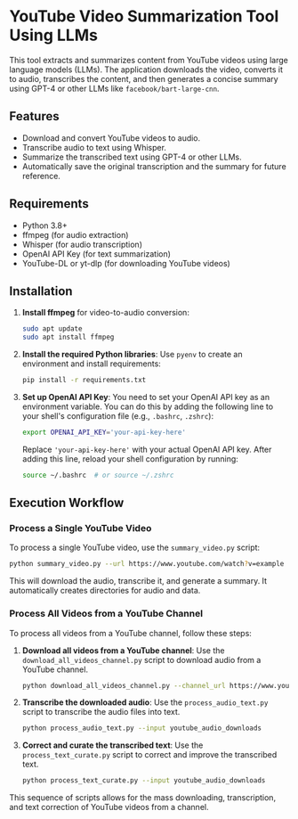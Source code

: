 # YouTube Video Summarization Tool Using LLMs

This tool extracts and summarizes content from YouTube videos using large language models (LLMs). The application downloads the video, converts it to audio, transcribes the content, and then generates a concise summary using GPT-4 or other LLMs like `facebook/bart-large-cnn`.

## Features

- Download and convert YouTube videos to audio.
- Transcribe audio to text using Whisper.
- Summarize the transcribed text using GPT-4 or other LLMs.
- Automatically save the original transcription and the summary for future reference.

## Requirements

- Python 3.8+
- ffmpeg (for audio extraction)
- Whisper (for audio transcription)
- OpenAI API Key (for text summarization)
- YouTube-DL or yt-dlp (for downloading YouTube videos)

## Installation

1. **Install ffmpeg** for video-to-audio conversion:

   ```bash
   sudo apt update
   sudo apt install ffmpeg
   ```

2. **Install the required Python libraries**:
   Use `pyenv` to create an environment and install requirements:
   ```sh
   pip install -r requirements.txt
   ```

3. **Set up OpenAI API Key**:
   You need to set your OpenAI API key as an environment variable. You can do this by adding the following line to your shell's configuration file (e.g., `.bashrc`, `.zshrc`):

   ```bash
   export OPENAI_API_KEY='your-api-key-here'
   ```

   Replace `'your-api-key-here'` with your actual OpenAI API key. After adding this line, reload your shell configuration by running:

   ```bash
   source ~/.bashrc  # or source ~/.zshrc
   ```

## Execution Workflow

### Process a Single YouTube Video

To process a single YouTube video, use the `summary_video.py` script:

```sh
python summary_video.py --url https://www.youtube.com/watch?v=example
```

This will download the audio, transcribe it, and generate a summary. It automatically creates directories for audio and data.

### Process All Videos from a YouTube Channel

To process all videos from a YouTube channel, follow these steps:

1. **Download all videos from a YouTube channel**:
   Use the `download_all_videos_channel.py` script to download audio from a YouTube channel.
   ```sh
   python download_all_videos_channel.py --channel_url https://www.youtube.com/@herostartup4493 --output youtube_audio_downloads
   ```

2. **Transcribe the downloaded audio**:
   Use the `process_audio_text.py` script to transcribe the audio files into text.
   ```sh
   python process_audio_text.py --input youtube_audio_downloads
   ```

3. **Correct and curate the transcribed text**:
   Use the `process_text_curate.py` script to correct and improve the transcribed text.
   ```sh
   python process_text_curate.py --input youtube_audio_downloads
   ```

This sequence of scripts allows for the mass downloading, transcription, and text correction of YouTube videos from a channel.
